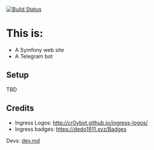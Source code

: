 [![Build Status](https://travis-ci.org/4e-ecuador/website-bot.svg?branch=master)](https://travis-ci.org/4e-ecuador/website-bot)

# This is:

* A Symfony web site
* A Telegram bot

## Setup

TBD

## Credits

* Ingress Logos: http://cr0ybot.github.io/ingress-logos/
* Ingress badges: https://dedo1911.xyz/Badges

Devs: [dev.md](dev.md)
